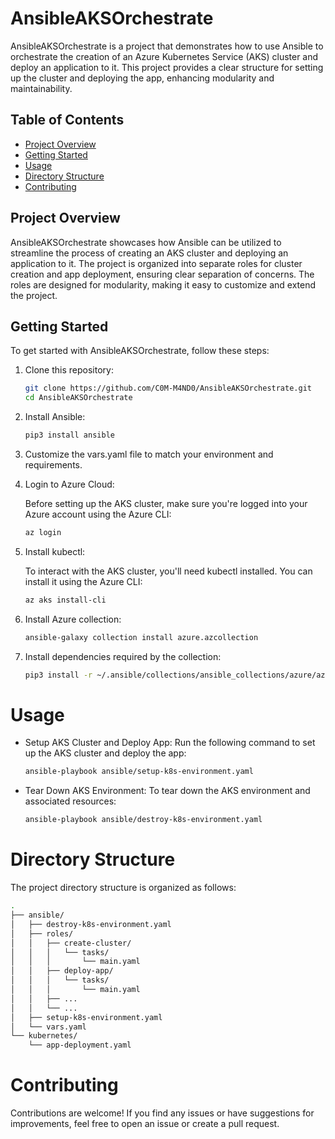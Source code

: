 # AnsibleAKSOrchestrate
AnsibleAKSOrchestrate is a project that demonstrates how to use Ansible to orchestrate the creation of an Azure Kubernetes Service (AKS) cluster and deploy an application to it. This project provides a clear structure for setting up the cluster and deploying the app, enhancing modularity and maintainability.
## Table of Contents

- [Project Overview](#project-overview)
- [Getting Started](#getting-started)
- [Usage](#usage)
- [Directory Structure](#directory-structure)
- [Contributing](#contributing)
## Project Overview

AnsibleAKSOrchestrate showcases how Ansible can be utilized to streamline the process of creating an AKS cluster and deploying an application to it. The project is organized into separate roles for cluster creation and app deployment, ensuring clear separation of concerns. The roles are designed for modularity, making it easy to customize and extend the project.

## Getting Started

To get started with AnsibleAKSOrchestrate, follow these steps:

1. Clone this repository:
   ```sh
   git clone https://github.com/C0M-M4ND0/AnsibleAKSOrchestrate.git
   cd AnsibleAKSOrchestrate
2. Install Ansible:
   ```sh
   pip3 install ansible
3. Customize the vars.yaml file to match your environment and requirements.
4. Login to Azure Cloud:
   
   Before setting up the AKS cluster, make sure you're logged into your Azure account using the Azure CLI:
   ```sh
   az login
   ```
6. Install kubectl:

   To interact with the AKS cluster, you'll need kubectl installed. You can install it using the Azure CLI:
   ```sh
   az aks install-cli
7. Install Azure collection:
   ```sh
   ansible-galaxy collection install azure.azcollection
8. Install dependencies required by the collection:
   ```sh
   pip3 install -r ~/.ansible/collections/ansible_collections/azure/azcollection/requirements-azure.txt

# Usage
- Setup AKS Cluster and Deploy App:
  Run the following command to set up the AKS cluster and deploy the app:
  ```sh
  ansible-playbook ansible/setup-k8s-environment.yaml
- Tear Down AKS Environment:
  To tear down the AKS environment and associated resources:
  ```sh
  ansible-playbook ansible/destroy-k8s-environment.yaml
# Directory Structure
The project directory structure is organized as follows:
```sh
.
├── ansible/
│   ├── destroy-k8s-environment.yaml
│   ├── roles/
│   │   ├── create-cluster/
│   │   │   └── tasks/
│   │   │       └── main.yaml
│   │   ├── deploy-app/
│   │   │   └── tasks/
│   │   │       └── main.yaml
│   │   ├── ...
│   │   └── ...
│   ├── setup-k8s-environment.yaml
│   └── vars.yaml
└── kubernetes/
    └── app-deployment.yaml
```
# Contributing
Contributions are welcome! If you find any issues or have suggestions for improvements, feel free to open an issue or create a pull request.


